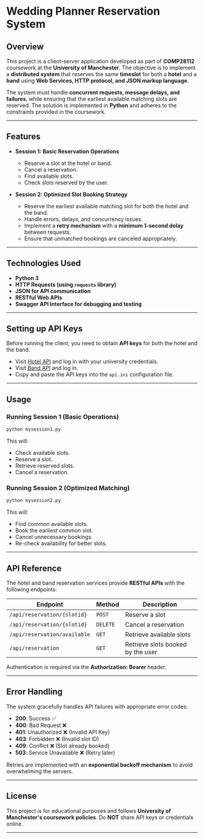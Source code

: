 # Wedding Planner Reservation System

## Overview
This project is a client-server application developed as part of **COMP28112** coursework at the **University of Manchester**. The objective is to implement a **distributed system** that reserves the same **timeslot** for both a **hotel** and a **band** using **Web Services, HTTP protocol, and JSON markup language**.

The system must handle **concurrent requests, message delays, and failures**, while ensuring that the earliest available matching slots are reserved. The solution is implemented in **Python** and adheres to the constraints provided in the coursework.

---

## Features
- **Session 1: Basic Reservation Operations**
  - Reserve a slot at the hotel or band.
  - Cancel a reservation.
  - Find available slots.
  - Check slots reserved by the user.

- **Session 2: Optimized Slot Booking Strategy**
  - Reserve the earliest available matching slot for both the hotel and the band.
  - Handle errors, delays, and concurrency issues.
  - Implement a **retry mechanism** with a **minimum 1-second delay** between requests.
  - Ensure that unmatched bookings are canceled appropriately.

---

## Technologies Used
- **Python 3**
- **HTTP Requests (using `requests` library)**
- **JSON for API communication**
- **RESTful Web APIs**
- **Swagger API Interface for debugging and testing**

---


## Setting up API Keys
Before running the client, you need to obtain **API keys** for both the hotel and the band.

- Visit [Hotel API](https://web.cs.manchester.ac.uk/hotel/) and log in with your university credentials.
- Visit [Band API](https://web.cs.manchester.ac.uk/band/) and log in.
- Copy and paste the API keys into the `api.ini` configuration file.

---

## Usage

### Running Session 1 (Basic Operations)
```sh
python mysession1.py
```
This will:
- Check available slots.
- Reserve a slot.
- Retrieve reserved slots.
- Cancel a reservation.

### Running Session 2 (Optimized Matching)
```sh
python mysession2.py
```
This will:
- Find common available slots.
- Book the earliest common slot.
- Cancel unnecessary bookings.
- Re-check availability for better slots.

---

## API Reference
The hotel and band reservation services provide **RESTful APIs** with the following endpoints:

| Endpoint | Method | Description |
|----------|--------|-------------|
| `/api/reservation/{slotid}` | `POST` | Reserve a slot |
| `/api/reservation/{slotid}` | `DELETE` | Cancel a reservation |
| `/api/reservation/available` | `GET` | Retrieve available slots |
| `/api/reservation` | `GET` | Retrieve slots booked by the user |

Authentication is required via the **Authorization: Bearer <API Key>** header.

---

## Error Handling
The system gracefully handles API failures with appropriate error codes:
- **200**: Success ✅
- **400**: Bad Request ❌
- **401**: Unauthorized ❌ (Invalid API Key)
- **403**: Forbidden ❌ (Invalid slot ID)
- **409**: Conflict ❌ (Slot already booked)
- **503**: Service Unavailable ❌ (Retry later)

Retries are implemented with an **exponential backoff mechanism** to avoid overwhelming the servers.

---

## License
This project is for educational purposes and follows **University of Manchester's coursework policies**. Do **NOT** share API keys or credentials online.

---

